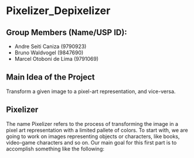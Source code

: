 # Pixelizer_Depixelizer

## Group Members (Name/USP ID):
- Andre Seiti Caniza (9790923)
- Bruno Waldvogel (9847690)
- Marcel Otoboni de Lima (9791069)

## Main Idea of the Project

Transform a given image to a pixel-art representation, and vice-versa. 

## Pixelizer

The name Pixelizer refers to the process of transforming the image in a pixel art representation with a limited pallete of colors. To start with, we are going to work on images representing objects or characters, like books, video-game characters and so on. Our main goal for this first part is to accomplish something like the following:
